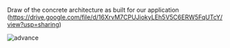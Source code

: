 Draw of the concrete architecture as built for our application (https://drive.google.com/file/d/16XrvM7CPUJiokyLEh5V5C6ERW5FqUTcY/view?usp=sharing)

![advance](https://user-images.githubusercontent.com/92352860/209956440-78fd4af9-81a0-448a-a232-f01c99d5ea57.png)
